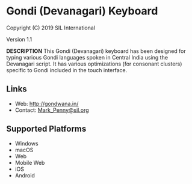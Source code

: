 Gondi (Devanagari) Keyboard
===========================

Copyright (C) 2019 SIL International

Version 1.1

__DESCRIPTION__
This Gondi (Devanagari) keyboard has been designed for typing various Gondi languages spoken in 
Central India using the Devanagari script. It has various optimizations (for consonant clusters) 
specific to Gondi included in the touch interface.

Links
-----
 * Web: http://gondwana.in/
 * Contact:  Mark_Penny@sil.org

Supported Platforms
-------------------
 * Windows
 * macOS
 * Web
 * Mobile Web
 * iOS
 * Android
 